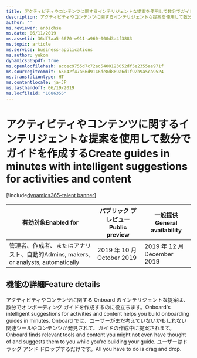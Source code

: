 ```yaml
---
title: アクティビティやコンテンツに関するインテリジェントな提案を使用して数分でガイドを作成する
description: アクティビティやコンテンツに関するインテリジェントな提案を使用して数分でガイドを作成する
author: ''
ms.reviewer: anbichse
ms.date: 06/11/2019
ms.assetid: 36df7aa5-6670-e911-a960-000d3a4f3883
ms.topic: article
ms.service: business-applications
ms.author: yukom
dynamics365pdf: true
ms.openlocfilehash: accec9755d7c72ac5400123052df5e2355ae971f
ms.sourcegitcommit: 65042f47a66d9146de8d869a6d1f92b9a5ca9524
ms.translationtype: HT
ms.contentlocale: ja-JP
ms.lasthandoff: 06/19/2019
ms.locfileid: "1686355"
---
```

# <a name="create-guides-in-minutes-with-intelligent-suggestions-for-activities-and-content"></a><span data-ttu-id="e812e-103">アクティビティやコンテンツに関するインテリジェントな提案を使用して数分でガイドを作成する</span><span class="sxs-lookup"><span data-stu-id="e812e-103">Create guides in minutes with intelligent suggestions for activities and content</span></span>
[!include[dynamics365-talent banner](../includes/dynamics365-talent.md)]

| <span data-ttu-id="e812e-104">有効対象</span><span class="sxs-lookup"><span data-stu-id="e812e-104">Enabled for</span></span>    |  <span data-ttu-id="e812e-105">パブリック プレビュー</span><span class="sxs-lookup"><span data-stu-id="e812e-105">Public preview</span></span> | <span data-ttu-id="e812e-106">一般提供</span><span class="sxs-lookup"><span data-stu-id="e812e-106">General availability</span></span> | 
| ---------- | ---------- |---------- |
|<span data-ttu-id="e812e-107">管理者、作成者、またはアナリスト、自動的</span><span class="sxs-lookup"><span data-stu-id="e812e-107">Admins, makers, or analysts, automatically</span></span>|<span data-ttu-id="e812e-108">2019 年 10 月</span><span class="sxs-lookup"><span data-stu-id="e812e-108">October 2019</span></span>| <span data-ttu-id="e812e-109">2019 年 12 月</span><span class="sxs-lookup"><span data-stu-id="e812e-109">December 2019</span></span>|






## <a name="feature-details"></a><span data-ttu-id="e812e-110">機能の詳細</span><span class="sxs-lookup"><span data-stu-id="e812e-110">Feature details</span></span>
<!--feature detail start -->
<span data-ttu-id="e812e-111">アクティビティやコンテンツに関する Onboard のインテリジェントな提案は、数分でオンボーディング ガイドを作成するのに役立ちます。</span><span class="sxs-lookup"><span data-stu-id="e812e-111">Onboard's intelligent suggestions for activities and content helps you build onboarding guides in minutes.</span></span> <span data-ttu-id="e812e-112">Onboard では、ユーザーがまだ考えていないかもしれない関連ツールやコンテンツが発見されて、ガイドの作成中に提案されます。</span><span class="sxs-lookup"><span data-stu-id="e812e-112">Onboard finds relevant tools and content you might not even have thought of and suggests them to you while you're building your guide.</span></span> <span data-ttu-id="e812e-113">ユーザーはドラッグ アンド ドロップするだけです。</span><span class="sxs-lookup"><span data-stu-id="e812e-113">All you have to do is drag and drop.</span></span>
<!--feature detail end -->










